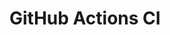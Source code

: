 # GitHub Actions CI

































































































































































































































































































































































































































































































































































































































































































































































































































































































































































































































































































































































































































































































































































































































































































































































































































































































































































































































































































































































































































































































































































































































































































































































































































































































































































































































































































































































































































































































